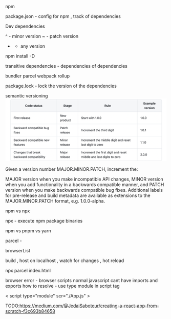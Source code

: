 


npm 

package.json - config for npm , track of dependencies

Dev dependencies 


^ - minor version
~ - patch version
* - any version


npm install -D 

transitive dependencies - dependencies of dependencies


bundler 
parcel
webpack 
rollup 


package.lock - lock the version of the dependencies


semantic versioning
![semantic versioning](image.png)


Given a version number MAJOR.MINOR.PATCH, increment the:

MAJOR version when you make incompatible API changes,
MINOR version when you add functionality in a backwards compatible manner, and
PATCH version when you make backwards compatible bug fixes.
Additional labels for pre-release and build metadata are available as extensions to the MAJOR.MINOR.PATCH format, e.g. 1.0.0-alpha.




npm vs npx

npx - execute npm package binaries

npm vs pnpm vs yarn 





parcel -


browserList 



 build , host on localhost , watch for changes , hot reload

npx parcel index.html

browser error - browser scripts normal javascript cant have imports and exports 
how to resolve - use type module in script tag

< script type="module" scr="./App.js" >




TODO:https://medium.com/@JedaiSaboteur/creating-a-react-app-from-scratch-f3c693b84658